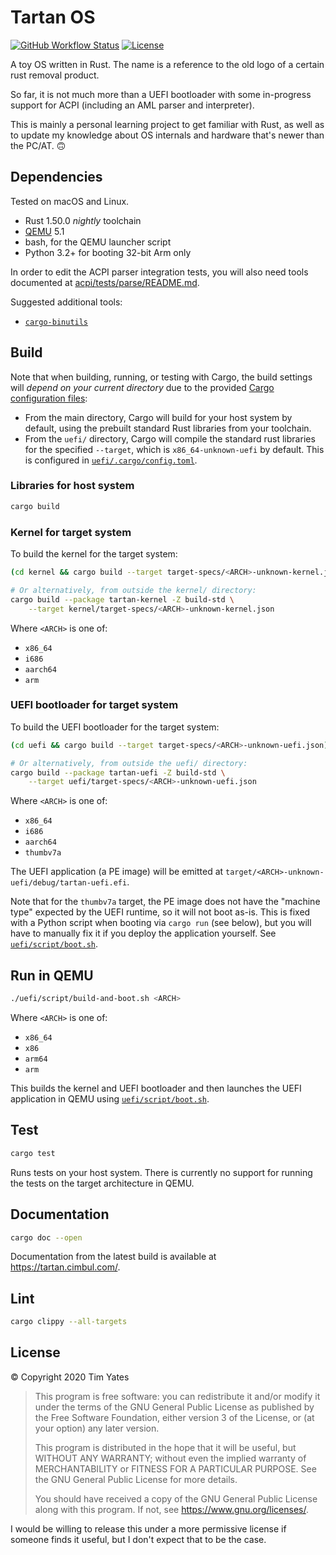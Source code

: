 # Tartan OS

[![GitHub Workflow Status](https://img.shields.io/github/workflow/status/cimbul/tartan-os/Build)](https://github.com/cimbul/tartan-os/actions?query=workflow%3ABuild)
[![License](https://img.shields.io/github/license/cimbul/tartan-os)](./LICENSE)

A toy OS written in Rust. The name is a reference to the old logo of a certain rust
removal product.

So far, it is not much more than a UEFI bootloader with some in-progress support for ACPI
(including an AML parser and interpreter).

This is mainly a personal learning project to get familiar with Rust, as well as to update
my knowledge about OS internals and hardware that's newer than the PC/AT. 🙃


## Dependencies

Tested on macOS and Linux.

  * Rust 1.50.0 _nightly_ toolchain
  * [QEMU](https://www.qemu.org/) 5.1
  * bash, for the QEMU launcher script
  * Python 3.2+ for booting 32-bit Arm only

In order to edit the ACPI parser integration tests, you will also need tools documented
at [acpi/tests/parse/README.md](acpi/tests/parse/).

Suggested additional tools:
  * [`cargo-binutils`](https://github.com/rust-embedded/cargo-binutils)


## Build

Note that when building, running, or testing with Cargo, the build settings will *depend
on your current directory* due to the provided [Cargo configuration
files](https://doc.rust-lang.org/cargo/reference/config.html):
  * From the main directory, Cargo will build for your host system by default, using the
    prebuilt standard Rust libraries from your toolchain.
  * From the `uefi/` directory, Cargo will compile the standard rust libraries for the
    specified `--target`, which is `x86_64-unknown-uefi` by default. This is configured in
    [`uefi/.cargo/config.toml`](uefi/.cargo/config.toml).

### Libraries for host system

```bash
cargo build
```

### Kernel for target system

To build the kernel for the target system:

```bash
(cd kernel && cargo build --target target-specs/<ARCH>-unknown-kernel.json)

# Or alternatively, from outside the kernel/ directory:
cargo build --package tartan-kernel -Z build-std \
    --target kernel/target-specs/<ARCH>-unknown-kernel.json
```

Where `<ARCH>` is one of:
  * `x86_64`
  * `i686`
  * `aarch64`
  * `arm`

### UEFI bootloader for target system

To build the UEFI bootloader for the target system:

```bash
(cd uefi && cargo build --target target-specs/<ARCH>-unknown-uefi.json)

# Or alternatively, from outside the uefi/ directory:
cargo build --package tartan-uefi -Z build-std \
    --target uefi/target-specs/<ARCH>-unknown-uefi.json
```

Where `<ARCH>` is one of:
  * `x86_64`
  * `i686`
  * `aarch64`
  * `thumbv7a`

The UEFI application (a PE image) will be emitted at
`target/<ARCH>-unknown-uefi/debug/tartan-uefi.efi`.

Note that for the `thumbv7a` target, the PE image does not have the "machine type"
expected by the UEFI runtime, so it will not boot as-is. This is fixed with a Python
script when booting via `cargo run` (see below), but you will have to manually fix it if
you deploy the application yourself. See [`uefi/script/boot.sh`](uefi/script/boot.sh).


## Run in QEMU

```bash
./uefi/script/build-and-boot.sh <ARCH>
```

Where `<ARCH>` is one of:
  * `x86_64`
  * `x86`
  * `arm64`
  * `arm`

This builds the kernel and UEFI bootloader and then launches the UEFI application in QEMU
using [`uefi/script/boot.sh`](uefi/script/boot.sh).


## Test

```bash
cargo test
```

Runs tests on your host system. There is currently no support for running the tests on the
target architecture in QEMU.


## Documentation

```bash
cargo doc --open
```

Documentation from the latest build is available at https://tartan.cimbul.com/.


## Lint

```bash
cargo clippy --all-targets
```


## License

© Copyright 2020 Tim Yates

> This program is free software: you can redistribute it and/or modify
> it under the terms of the GNU General Public License as published by
> the Free Software Foundation, either version 3 of the License, or
> (at your option) any later version.
>
> This program is distributed in the hope that it will be useful,
> but WITHOUT ANY WARRANTY; without even the implied warranty of
> MERCHANTABILITY or FITNESS FOR A PARTICULAR PURPOSE.  See the
> GNU General Public License for more details.
>
> You should have received a copy of the GNU General Public License
> along with this program.  If not, see <https://www.gnu.org/licenses/>.

I would be willing to release this under a more permissive license if someone finds it
useful, but I don't expect that to be the case.
